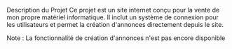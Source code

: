 Description du Projet
Ce projet est un site internet conçu pour la vente de mon propre matériel informatique. Il inclut un système de connexion pour les utilisateurs et permet la création d'annonces directement depuis le site.

Note : La fonctionnalité de création d'annonces n'est pas encore disponible
